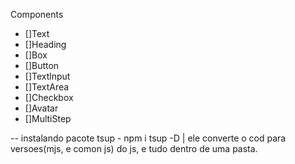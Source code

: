 Components

- []Text
- []Heading
- []Box
- []Button
- []Textlnput
- []TextArea
- []Checkbox
- []Avatar
- []MultiStep

-- instalando pacote tsup - npm i tsup -D | ele converte o cod para versoes(mjs, e comon js) do js, e tudo dentro de uma pasta.